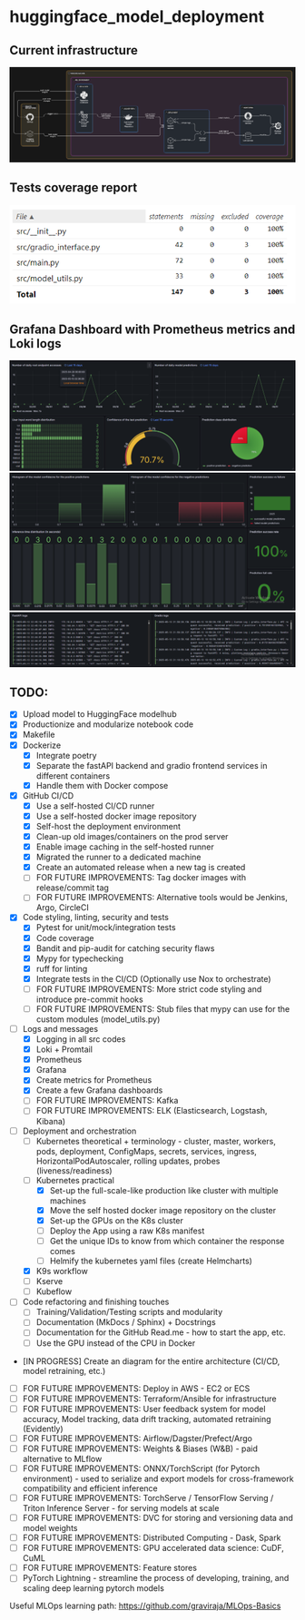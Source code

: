 # huggingface_model_deployment

## Current infrastructure
![Infrastructure](docs/img/infrastructure-diagram.png)

## Tests coverage report
![Tests coverage report](docs/img/tests-coverage-report.png)

## Grafana Dashboard with Prometheus metrics and Loki logs
![Dashboard image 1](docs/img/grafana-dashboard-1.png)
![Dashboard image 2](docs/img/grafana-dashboard-2.png)
![Dashboard image 3](docs/img/grafana-dashboard-3.png)

## TODO:
- [X] Upload model to HuggingFace modelhub
- [X] Productionize and modularize notebook code
- [X] Makefile
- [X] Dockerize
    - [X] Integrate poetry
    - [X] Separate the fastAPI backend and gradio frontend services in different containers
    - [X] Handle them with Docker compose
- [X] GitHub CI/CD
    - [X] Use a self-hosted CI/CD runner
    - [X] Use a self-hosted docker image repository
    - [X] Self-host the deployment environment
    - [X] Clean-up old images/containers on the prod server
    - [X] Enable image caching in the self-hosted runner
    - [X] Migrated the runner to a dedicated machine
    - [X] Create an automated release when a new tag is created
    - [ ] FOR FUTURE IMPROVEMENTS: Tag docker images with release/commit tag
    - [ ] FOR FUTURE IMPROVEMENTS: Alternative tools would be Jenkins, Argo, CircleCI
- [X] Code styling, linting, security and tests
    - [X] Pytest for unit/mock/integration tests
    - [X] Code coverage
    - [X] Bandit and pip-audit for catching security flaws
    - [X] Mypy for typechecking
    - [X] ruff for linting
    - [X] Integrate tests in the CI/CD (Optionally use Nox to orchestrate)
    - [ ] FOR FUTURE IMPROVEMENTS: More strict code styling and introduce pre-commit hooks
    - [ ] FOR FUTURE IMPROVEMENTS: Stub files that mypy can use for the custom modules (model_utils.py)
- [ ] Logs and messages
    - [X] Logging in all src codes
    - [X] Loki + Promtail
    - [X] Prometheus
    - [X] Grafana
    - [X] Create metrics for Prometheus
    - [X] Create a few Grafana dashboards
    - [ ] FOR FUTURE IMPROVEMENTS: Kafka
    - [ ] FOR FUTURE IMPROVEMENTS: ELK (Elasticsearch, Logstash, Kibana)
- [ ] Deployment and orchestration
    - [ ] Kubernetes theoretical + terminology - cluster, master, workers, pods, deployment, ConfigMaps, secrets, services, ingress, HorizontalPodAutoscaler, rolling updates, probes (liveness/readiness)
    - [ ] Kubernetes practical
        - [X] Set-up the full-scale-like production like cluster with multiple machines
        - [X] Move the self hosted docker image repository on the cluster
        - [X] Set-up the GPUs on the K8s cluster
        - [ ] Deploy the App using a raw K8s manifest
        - [ ] Get the unique IDs to know from which container the response comes
        - [ ] Helmify the kubernetes yaml files (create Helmcharts)
    - [X] K9s workflow
    - [ ] Kserve
    - [ ] Kubeflow
- [ ] Code refactoring and finishing touches
    - [ ] Training/Validation/Testing scripts and modularity
    - [ ] Documentation (MkDocs / Sphinx) + Docstrings
    - [ ] Documentation for the GitHub Read.me - how to start the app, etc.
    - [ ] Use the GPU instead of the CPU in Docker
- [IN PROGRESS] Create an diagram for the entire architecture (CI/CD, model retraining, etc.)
- [ ] FOR FUTURE IMPROVEMENTS: Deploy in AWS - EC2 or ECS
- [ ] FOR FUTURE IMPROVEMENTS: Terraform/Ansible for infrastructure
- [ ] FOR FUTURE IMPROVEMENTS: User feedback system for model accuracy, Model tracking, data drift tracking, automated retraining (Evidently)
- [ ] FOR FUTURE IMPROVEMENTS: Airflow/Dagster/Prefect/Argo
- [ ] FOR FUTURE IMPROVEMENTS: Weights & Biases (W&B) - paid alternative to MLflow
- [ ] FOR FUTURE IMPROVEMENTS: ONNX/TorchScript (for Pytorch environment) - used to serialize and export models for cross-framework compatibility and efficient inference
- [ ] FOR FUTURE IMPROVEMENTS: TorchServe / TensorFlow Serving / Triton Inference Server - for serving models at scale
- [ ] FOR FUTURE IMPROVEMENTS: DVC for storing and versioning data and model weights
- [ ] FOR FUTURE IMPROVEMENTS: Distributed Computing - Dask, Spark
- [ ] FOR FUTURE IMPROVEMENTS: GPU accelerated data science: CuDF, CuML
- [ ] FOR FUTURE IMPROVEMENTS: Feature stores
- [ ] PyTorch Lightning - streamline the process of developing, training, and scaling deep learning pytorch models

Useful MLOps learning path: https://github.com/graviraja/MLOps-Basics
